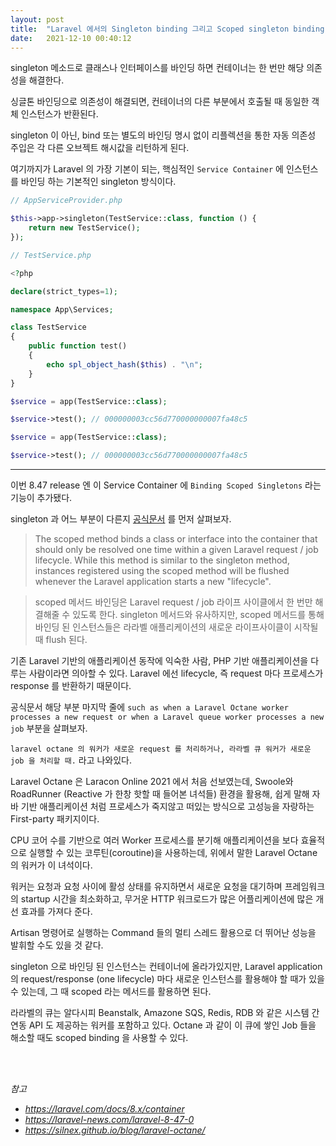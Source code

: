 ```yaml
---
layout: post
title:  "Laravel 에서의 Singleton binding 그리고 Scoped singleton binding"
date:   2021-12-10 00:40:12
---
```


singleton 메소드로 클래스나 인터페이스를 바인딩 하면 컨테이너는 한 번만 해당 의존성을 해결한다. 

싱글톤 바인딩으로 의존성이 해결되면, 컨테이너의 다른 부분에서 호출될 때 동일한 객체 인스턴스가 반환된다.

singleton 이 아닌, bind 또는 별도의 바인딩 명시 없이 리플렉션을 통한 자동 의존성 주입은 각 다른 오브젝트 해시값을 리턴하게 된다.

여기까지가 Laravel 의 가장 기본이 되는, 핵심적인 `Service Container` 에 인스턴스를 바인딩 하는 기본적인 singleton 방식이다.
```php
// AppServiceProvider.php

$this->app->singleton(TestService::class, function () {
    return new TestService();
});
```

```php
// TestService.php

<?php

declare(strict_types=1);

namespace App\Services;

class TestService
{
    public function test()
    {
        echo spl_object_hash($this) . "\n";
    }
}
```

```php
$service = app(TestService::class);

$service->test(); // 000000003cc56d770000000007fa48c5

$service = app(TestService::class);

$service->test(); // 000000003cc56d770000000007fa48c5
```
---

이번 8.47 release 엔 이 Service Container 에 `Binding Scoped Singletons` 라는 기능이 추가됐다.

singleton 과 어느 부분이 다른지 [공식문서](https://laravel.com/docs/8.x/container#binding-scoped) 를 먼저 살펴보자.

> The scoped method binds a class or interface into the container that should only be resolved one time within a given Laravel request / job lifecycle. While this method is similar to the singleton method, instances registered using the scoped method will be flushed whenever the Laravel application starts a new "lifecycle".

> scoped 메서드 바인딩은 Laravel request / job 라이프 사이클에서 한 번만 해결해줄 수 있도록 한다. singleton 메서드와 유사하지만, scoped 메서드를 통해 바인딩 된 인스턴스들은 라라벨 애플리케이션의 새로운 라이프사이클이 시작될 때 flush 된다.

기존 Laravel 기반의 애플리케이션 동작에 익숙한 사람, PHP 기반 애플리케이션을 다루는 사람이라면 의아할 수 있다. Laravel 에선 lifecycle, 즉 request 마다 프로세스가 response 를 반환하기 때문이다.

공식문서 해당 부분 마지막 줄에 `such as when a Laravel Octane worker processes a new request or when a Laravel queue worker processes a new job` 부분을 살펴보자.

`laravel octane 의 워커가 새로운 request 를 처리하거나, 라라벨 큐 워커가 새로운 job 을 처리할 때.` 라고 나와있다.

Laravel Octane 은 Laracon Online 2021 에서 처음 선보였는데, Swoole와 RoadRunner (Reactive 가 한창 핫할 때 들어본 녀석들) 환경을 활용해, 쉽게 말해 자바 기반 애플리케이션 처럼 프로세스가 죽지않고 떠있는 방식으로 고성능을 자랑하는 First-party 패키지이다.

CPU 코어 수를 기반으로 여러 Worker 프로세스를 분기해 애플리케이션을 보다 효율적으로 실행할 수 있는 코루틴(coroutine)을 사용하는데, 위에서 말한 Laravel Octane 의 워커가 이 녀석이다.

워커는 요청과 요청 사이에 활성 상태를 유지하면서 새로운 요청을 대기하며 프레임워크의 startup 시간을 최소화하고, 무거운 HTTP 워크로드가 많은 어플리케이션에 많은 개선 효과를 가져다 준다.

Artisan 명령어로 실행하는 Command 들의 멀티 스레드 활용으로 더 뛰어난 성능을 발휘할 수도 있을 것 같다.

singleton 으로 바인딩 된 인스턴스는 컨테이너에 올라가있지만, Laravel application 의 request/response (one lifecycle) 마다 새로운 인스턴스를 활용해야 할 때가 있을 수 있는데, 그 때 scoped 라는 메서드를 활용하면 된다.

라라벨의 큐는 알다시피 Beanstalk, Amazone SQS, Redis, RDB 와 같은 시스템 간 연동 API 도 제공하는 워커를 포함하고 있다. Octane 과 같이 이 큐에 쌓인 Job 들을 해소할 때도 scoped binding 을 사용할 수 있다.

<br><br>

_참고_
- _https://laravel.com/docs/8.x/container_
- _https://laravel-news.com/laravel-8-47-0_
- _https://silnex.github.io/blog/laravel-octane/_

<br><br><br>
